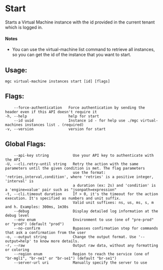 # Start

Starts a Virtual Machine instance with the id provided in the current tenant which is logged in.
#### Notes
- You can use the virtual-machine list command to retrieve all instances,
so you can get the id of the instance that you want to start.

## Usage:
```
mgc virtual-machine instances start [id] [flags]
```

## Flags:
```
    --force-authentication   Force authentication by sending the header even if this API doesn't require it
-h, --help                   help for start
    --id uuid                Instance id - for help use ./mgc virtual-machines instances list . (required)
-v, --version                version for start
```

## Global Flags:
```
    --api-key string           Use your API key to authenticate with the API
-U, --cli.retry-until string   Retry the action with the same parameters until the given condition is met. The flag parameters
                               use the format: 'retries,interval,condition', where 'retries' is a positive integer, 'interval' is
                               a duration (ex: 2s) and 'condition' is a 'engine=value' pair such as "jsonpath=expression"
-t, --cli.timeout duration     If > 0, it's the timeout for the action execution. It's specified as numbers and unit suffix.
                               Valid unit suffixes: ns, us, ms, s, m and h. Examples: 300ms, 1m30s
    --debug                    Display detailed log information at the debug level
    --env enum                 Environment to use (one of "pre-prod" or "prod") (default "prod")
    --no-confirm               Bypasses confirmation step for commands that ask a confirmation from the user
-o, --output string            Change the output format. Use '--output=help' to know more details.
-r, --raw                      Output raw data, without any formatting or coloring
    --region enum              Region to reach the service (one of "br-mgl1", "br-ne1" or "br-se1") (default "br-se1")
    --server-url uri           Manually specify the server to use
```

